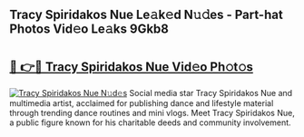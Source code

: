 ## Tracy Spiridakos Nue Le𝚊k𝚎d N𝚞𝚍es - Part-hat Photos Vid𝚎o Le𝚊ks 9Gkb8

# <h2><a href="http://fb7ppn.evod.top/?m=Tracy+Spiridakos+Nue">🔗 👉🔴 Tracy Spiridakos Nue Vid𝚎o Ph𝚘t𝚘s</a></h2>

[![Tracy Spiridakos Nue N𝚞d𝚎s](https://i.imgur.com/8V9OHl7.gif)](http://fb7ppn.evod.top/?m=Tracy+Spiridakos+Nue)
Social media star Tracy Spiridakos Nue and multimedia artist, acclaimed for publishing dance and lifestyle material through trending dance routines and mini vlogs. Meet Tracy Spiridakos Nue, a public figure known for his charitable deeds and community involvement. 

